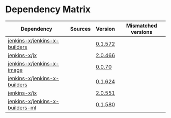 # Dependency Matrix

Dependency | Sources | Version | Mismatched versions
---------- | ------- | ------- | -------------------
[jenkins-x/jenkins-x-builders](https://github.com/jenkins-x/jenkins-x-builders) |  | [0.1.572]() | 
[jenkins-x/jx](https://github.com/jenkins-x/jx) |  | [2.0.466]() | 
[jenkins-x/jenkins-x-image](https://github.com/jenkins-x/jenkins-x-image) |  | [0.0.70](https://github.com/jenkins-x/jenkins-x-image/releases/tag/0.0.70) | 
[jenkins-x/jenkins-x-builders](https://github.com/jenkins-x/jenkins-x-builders) |  | [0.1.624]() | 
[jenkins-x/jx](https://github.com/jenkins-x/jx) |  | [2.0.551](https://github.com/jenkins-x/jx/releases/tag/v2.0.551) | 
[jenkins-x/jenkins-x-builders-ml](https://github.com/jenkins-x/jenkins-x-builders-ml) |  | [0.1.580]() | 
